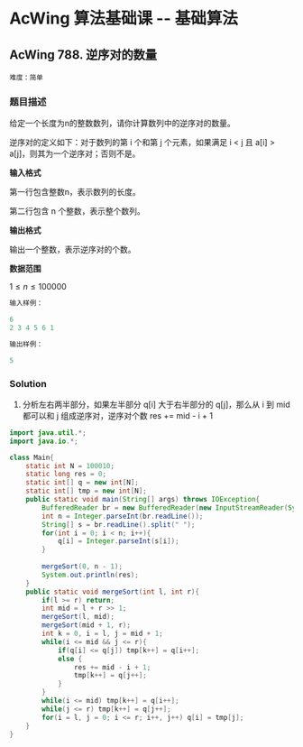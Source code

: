 # AcWing 算法基础课 -- 基础算法

## AcWing 788. 逆序对的数量 

`难度：简单`

### 题目描述

给定一个长度为n的整数数列，请你计算数列中的逆序对的数量。

逆序对的定义如下：对于数列的第 i 个和第 j 个元素，如果满足 i < j 且 a[i] > a[j]，则其为一个逆序对；否则不是。

**输入格式**

第一行包含整数n，表示数列的长度。

第二行包含 n 个整数，表示整个数列。

**输出格式**

输出一个整数，表示逆序对的个数。

**数据范围**

$1≤n≤100000$

```r
输入样例：

6
2 3 4 5 6 1

输出样例：

5
```

### Solution

1. 分析左右两半部分，如果左半部分 q[i] 大于右半部分的 q[j]，那么从 i 到 mid 都可以和 j 组成逆序对，逆序对个数 res += mid - i + 1

```java
import java.util.*;
import java.io.*;

class Main{
    static int N = 100010;
    static long res = 0;
    static int[] q = new int[N];
    static int[] tmp = new int[N];
    public static void main(String[] args) throws IOException{
        BufferedReader br = new BufferedReader(new InputStreamReader(System.in));
        int n = Integer.parseInt(br.readLine());
        String[] s = br.readLine().split(" ");
        for(int i = 0; i < n; i++){
            q[i] = Integer.parseInt(s[i]);
        }
        
        mergeSort(0, n - 1);
        System.out.println(res);
    }
    public static void mergeSort(int l, int r){
        if(l >= r) return;
        int mid = l + r >> 1;
        mergeSort(l, mid);
        mergeSort(mid + 1, r);
        int k = 0, i = l, j = mid + 1;
        while(i <= mid && j <= r){
            if(q[i] <= q[j]) tmp[k++] = q[i++];
            else {
                res += mid - i + 1;
                tmp[k++] = q[j++];
            }
        }
        while(i <= mid) tmp[k++] = q[i++];
        while(j <= r) tmp[k++] = q[j++];
        for(i = l, j = 0; i <= r; i++, j++) q[i] = tmp[j]; 
    }
}
```